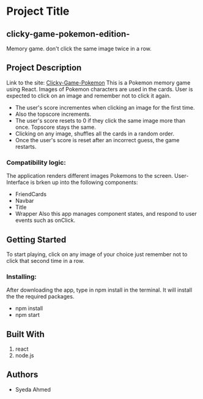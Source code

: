 # Project Title
## clicky-game-pokemon-edition-
Memory game. don't click the same image twice in a row. 

## Project Description
Link to the site: [Clicky-Game-Pokemon](https://sahmed1035.github.io/PokemonClickGame/)
This is a Pokemon memory game using React. Images of Pokemon characters are used in the cards. User is expected to click on an image and remember not to click it again. 
  
   * The user's score incrementes when clicking an image for the first time. 
   * Also the topscore increments. 
   * The user's score resets to 0 if they click the same image more than once. Topscore stays the same.
   * Clicking on any image, shuffles all the cards in a random order.
   * Once the user's score is reset after an incorrect guess, the game restarts.

### Compatibility logic:
The application renders different images Pokemons to the screen. 
User-Interface is brken up into the following components:
* FriendCards
* Navbar
* Title
* Wrapper
Also this app manages component states, and respond to user events such as onClick.

## Getting Started
To start playing, click on any image of your choice just remember not to click that second time in a row. 

### Installing:
After downloading the app, type in npm install in the terminal. It will install the the required packages. 
   * npm install 
   * npm start

## Built With
1. react
2. node.js

## Authors
* Syeda Ahmed